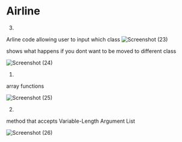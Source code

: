 # Airline

3)

Arline code allowing user to input which class
![Screenshot (23)](https://user-images.githubusercontent.com/123403914/222606252-0f643169-7b40-4e78-a237-f884b73f12d3.png)

shows what happens if you dont want to be moved to different class

![Screenshot (24)](https://user-images.githubusercontent.com/123403914/222606268-3e5bb5da-9eee-460b-be78-6f17a2faf8b7.png)

1)
array functions


![Screenshot (25)](https://user-images.githubusercontent.com/123403914/222606277-eb1579a5-eade-4e80-99a7-9178ba242b5c.png)

2)
method that accepts Variable-Length Argument List

![Screenshot (26)](https://user-images.githubusercontent.com/123403914/222606290-ad614059-3265-451e-82f3-f170360e6e31.png)

